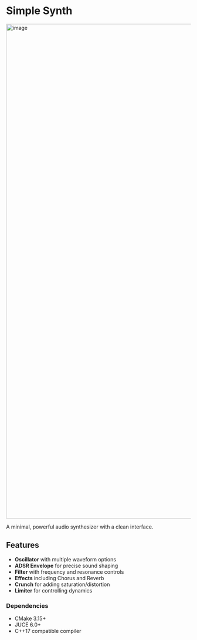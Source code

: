 # Simple Synth

<img width="1591" height="1349" alt="image" src="https://github.com/user-attachments/assets/1e1b8163-19be-4fbc-b21f-30a47994fb2b" />

A minimal, powerful audio synthesizer with a clean interface.

## Features

- **Oscillator** with multiple waveform options
- **ADSR Envelope** for precise sound shaping
- **Filter** with frequency and resonance controls
- **Effects** including Chorus and Reverb
- **Crunch** for adding saturation/distortion
- **Limiter** for controlling dynamics

### Dependencies
- CMake 3.15+
- JUCE 6.0+
- C++17 compatible compiler

